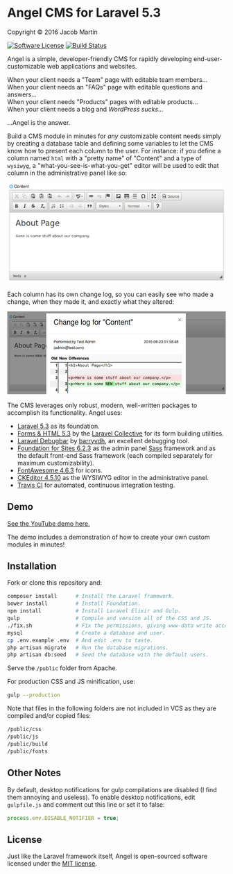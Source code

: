 # Angel CMS for Laravel 5.3
Copyright &copy; 2016 Jacob Martin

[![Software License](https://img.shields.io/badge/license-MIT-brightgreen.svg)](http://opensource.org/licenses/MIT)
[![Build Status](https://travis-ci.org/JVMartin/angel5.svg?branch=master)](https://travis-ci.org/JVMartin/angel5)

Angel is a simple, developer-friendly CMS for rapidly developing end-user-customizable web
applications and websites.

When your client needs a "Team" page with editable team members...<br />
When your client needs an "FAQs" page with editable questions and answers...<br />
When your client needs "Products" pages with editable products...<br />
When your client needs a blog and *WordPress sucks*...

...Angel is the answer.

Build a CMS module in minutes for *any* customizable content needs simply by creating a database
table and defining some variables to let the CMS know how to present each column to the user.  For
instance: if you define a column named `html` with a "pretty name" of "Content" and a type of
`wysiwyg`, a "what-you-see-is-what-you-get" editor will be used to edit that column in the
administrative panel like so:

![wysiwyg screenshot](/public/img/ss-1.png?raw=true)

Each column has its own change log, so you can easily see who made a change, when they made it, and
exactly what they altered:

![Change log screenshot](/public/img/ss-2.png?raw=true)

The CMS leverages only robust, modern, well-written packages to accomplish its functionality.  Angel
uses:
* [Laravel 5.3](https://laravel.com/docs/5.3) as its foundation.
* [Forms & HTML 5.3](https://laravelcollective.com/docs/5.3/html) by the
  [Laravel Collective](https://laravelcollective.com/) for its form building utilities.
* [Laravel Debugbar](https://github.com/barryvdh/laravel-debugbar) by
  [barryvdh](https://github.com/barryvdh), an excellent debugging tool.
* [Foundation for Sites 6.2.3](http://foundation.zurb.com/sites/docs/) as the admin panel
  [Sass](http://sass-lang.com/) framework and as the default front-end Sass framework (each compiled
  separately for maximum customizability).
* [FontAwesome 4.6.3](http://fontawesome.io/icons/) for icons.
* [CKEditor 4.5.10](http://ckeditor.com/) as the WYSIWYG editor in the administrative panel.
* [Travis CI](https://travis-ci.org/) for automated, continuous integration testing.

## Demo
[See the YouTube demo here.](https://www.youtube.com/watch?v=Xkq5gYCLzB0&feature=youtu.be)

The demo includes a demonstration of how to create your own custom modules in minutes!

## Installation
Fork or clone this repository and:
```bash
composer install      # Install the Laravel framework.
bower install         # Install Foundation.
npm install           # Install Laravel Elixir and Gulp.
gulp                  # Compile and version all of the CSS and JS.
./fix.sh              # Fix the permissions, giving www-data write access to necessary folders.
mysql                 # Create a database and user.
cp .env.example .env  # And edit .env to taste.
php artisan migrate   # Run the database migrations.
php artisan db:seed   # Seed the database with the default users.
```

Serve the `/public` folder from Apache.

For production CSS and JS minification, use:
```bash
gulp --production
```

Note that files in the following folders are not included in VCS as they are compiled and/or copied
files:
```bash
/public/css
/public/js
/public/build
/public/fonts
```

## Other Notes

By default, desktop notifications for gulp compilations are disabled (I find
them annoying and useless).  To enable desktop notifications, edit
`gulpfile.js` and comment out this line or set it to false:
```javascript
process.env.DISABLE_NOTIFIER = true;
```

## License

Just like the Laravel framework itself, Angel is open-sourced software licensed
under the [MIT license](http://opensource.org/licenses/MIT).
